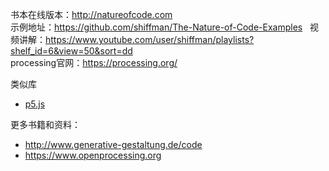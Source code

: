 书本在线版本：http://natureofcode.com  
示例地址：https://github.com/shiffman/The-Nature-of-Code-Examples   
视频讲解：https://www.youtube.com/user/shiffman/playlists?shelf_id=6&view=50&sort=dd  
processing官网：https://processing.org/  

类似库  
* [p5.js](https://p5js.org)
  
更多书籍和资料：
* http://www.generative-gestaltung.de/code
* https://www.openprocessing.org
